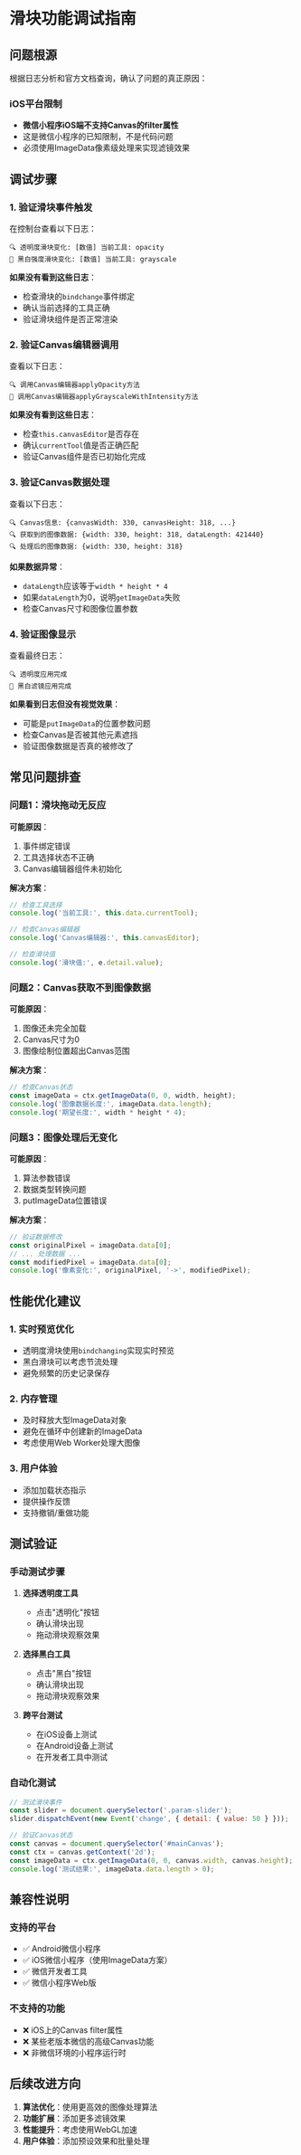 # 滑块功能调试指南

## 问题根源

根据日志分析和官方文档查询，确认了问题的真正原因：

### iOS平台限制
- **微信小程序iOS端不支持Canvas的filter属性**
- 这是微信小程序的已知限制，不是代码问题
- 必须使用ImageData像素级处理来实现滤镜效果

## 调试步骤

### 1. 验证滑块事件触发

在控制台查看以下日志：

```
🔍 透明度滑块变化: [数值] 当前工具: opacity
🎨 黑白强度滑块变化: [数值] 当前工具: grayscale
```

**如果没有看到这些日志**：
- 检查滑块的`bindchange`事件绑定
- 确认当前选择的工具正确
- 验证滑块组件是否正常渲染

### 2. 验证Canvas编辑器调用

查看以下日志：

```
🔍 调用Canvas编辑器applyOpacity方法
🎨 调用Canvas编辑器applyGrayscaleWithIntensity方法
```

**如果没有看到这些日志**：
- 检查`this.canvasEditor`是否存在
- 确认`currentTool`值是否正确匹配
- 验证Canvas组件是否已初始化完成

### 3. 验证Canvas数据处理

查看以下日志：

```
🔍 Canvas信息: {canvasWidth: 330, canvasHeight: 318, ...}
🔍 获取到的图像数据: {width: 330, height: 318, dataLength: 421440}
🔍 处理后的图像数据: {width: 330, height: 318}
```

**如果数据异常**：
- `dataLength`应该等于`width * height * 4`
- 如果`dataLength`为0，说明`getImageData`失败
- 检查Canvas尺寸和图像位置参数

### 4. 验证图像显示

查看最终日志：

```
🔍 透明度应用完成
🎨 黑白滤镜应用完成
```

**如果看到日志但没有视觉效果**：
- 可能是`putImageData`的位置参数问题
- 检查Canvas是否被其他元素遮挡
- 验证图像数据是否真的被修改了

## 常见问题排查

### 问题1：滑块拖动无反应

**可能原因**：
1. 事件绑定错误
2. 工具选择状态不正确
3. Canvas编辑器组件未初始化

**解决方案**：
```javascript
// 检查工具选择
console.log('当前工具:', this.data.currentTool);

// 检查Canvas编辑器
console.log('Canvas编辑器:', this.canvasEditor);

// 检查滑块值
console.log('滑块值:', e.detail.value);
```

### 问题2：Canvas获取不到图像数据

**可能原因**：
1. 图像还未完全加载
2. Canvas尺寸为0
3. 图像绘制位置超出Canvas范围

**解决方案**：
```javascript
// 检查Canvas状态
const imageData = ctx.getImageData(0, 0, width, height);
console.log('图像数据长度:', imageData.data.length);
console.log('期望长度:', width * height * 4);
```

### 问题3：图像处理后无变化

**可能原因**：
1. 算法参数错误
2. 数据类型转换问题
3. putImageData位置错误

**解决方案**：
```javascript
// 验证数据修改
const originalPixel = imageData.data[0];
// ... 处理数据 ...
const modifiedPixel = imageData.data[0];
console.log('像素变化:', originalPixel, '->', modifiedPixel);
```

## 性能优化建议

### 1. 实时预览优化
- 透明度滑块使用`bindchanging`实现实时预览
- 黑白滑块可以考虑节流处理
- 避免频繁的历史记录保存

### 2. 内存管理
- 及时释放大型ImageData对象
- 避免在循环中创建新的ImageData
- 考虑使用Web Worker处理大图像

### 3. 用户体验
- 添加加载状态指示
- 提供操作反馈
- 支持撤销/重做功能

## 测试验证

### 手动测试步骤

1. **选择透明度工具**
   - 点击"透明化"按钮
   - 确认滑块出现
   - 拖动滑块观察效果

2. **选择黑白工具**
   - 点击"黑白"按钮
   - 确认滑块出现
   - 拖动滑块观察效果

3. **跨平台测试**
   - 在iOS设备上测试
   - 在Android设备上测试
   - 在开发者工具中测试

### 自动化测试

```javascript
// 测试滑块事件
const slider = document.querySelector('.param-slider');
slider.dispatchEvent(new Event('change', { detail: { value: 50 } }));

// 验证Canvas状态
const canvas = document.querySelector('#mainCanvas');
const ctx = canvas.getContext('2d');
const imageData = ctx.getImageData(0, 0, canvas.width, canvas.height);
console.log('测试结果:', imageData.data.length > 0);
```

## 兼容性说明

### 支持的平台
- ✅ Android微信小程序
- ✅ iOS微信小程序（使用ImageData方案）
- ✅ 微信开发者工具
- ✅ 微信小程序Web版

### 不支持的功能
- ❌ iOS上的Canvas filter属性
- ❌ 某些老版本微信的高级Canvas功能
- ❌ 非微信环境的小程序运行时

## 后续改进方向

1. **算法优化**：使用更高效的图像处理算法
2. **功能扩展**：添加更多滤镜效果
3. **性能提升**：考虑使用WebGL加速
4. **用户体验**：添加预设效果和批量处理

